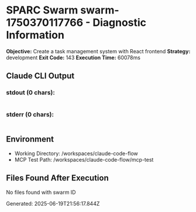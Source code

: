 # SPARC Swarm swarm-1750370117766 - Diagnostic Information

**Objective:** Create a task management system with React frontend
**Strategy:** development
**Exit Code:** 143
**Execution Time:** 60078ms

## Claude CLI Output

### stdout (0 chars):
```

```

### stderr (0 chars):
```

```

## Environment
- Working Directory: /workspaces/claude-code-flow
- MCP Test Path: /workspaces/claude-code-flow/mcp-test

## Files Found After Execution
No files found with swarm ID

Generated: 2025-06-19T21:56:17.844Z

